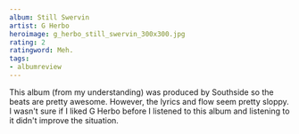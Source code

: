 ```yaml
---
album: Still Swervin
artist: G Herbo
heroimage: g_herbo_still_swervin_300x300.jpg
rating: 2
ratingword: Meh.
tags:
- albumreview
---
```

This album (from my understanding) was produced by Southside so the beats are
pretty awesome. However, the lyrics and flow seem pretty sloppy. I wasn't sure
if I liked G Herbo before I listened to this album and listening to it didn't
improve the situation.
